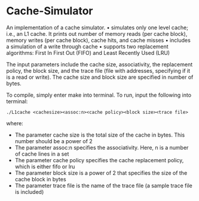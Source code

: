 # Cache-Simulator

An implementation of a cache simulator. 
• simulates only one level cache; i.e., an L1 cache. It prints out number of memory reads (per cache block), memory writes (per
cache block), cache hits, and cache misses
• includes a simulation of a write through cache
• supports two replacement algorithms: First In First Out (FIFO) and Least Recently Used (LRU)


The input parameters include the cache size, associativity, the replacement policy, the block size, and the trace file (file with addresses, specifying if it is a read or write). The cache size and block size are specified in number of bytes.

To compile, simply enter make into terminal. 
To run, input the following into terminal:
```
./L1cache <cachesize><assoc:n><cache policy><block size><trace file>
```
where:
- The parameter cache size is the total size of the cache in bytes. This number should be a
power of 2
- The parameter assoc:n specifies the associativity. Here, n is a number of cache lines in a set
- The parameter cache policy specifies the cache replacement policy, which is either fifo or
lru
- The parameter block size is a power of 2 that specifies the size of the cache block in bytes
- The parameter trace file is the name of the trace file (a sample trace file is included)

